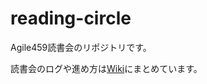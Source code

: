 # reading-circle
Agile459読書会のリポジトリです。

読書会のログや進め方は[Wiki](https://github.com/agile459/reading-circle/wiki)にまとめています。
